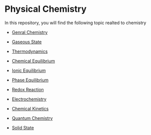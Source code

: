 # Physical Chemistry

In this repository, you will find the following topic realted to chemistry

- [Genral Chemistry](Genral_Chemistry.md) 
  
- [Gaseous State]()

- [Thermodynamics]()

- [Chemical Equilibrium]()

- [Ionic Equilibrium]()

- [Phase Equilibrium]()

- [Redox Reaction]()

- [Electrochemistry]()

- [Chemical Kinetics]()

- [Quantum Chemistry]()

- [Solid State]()